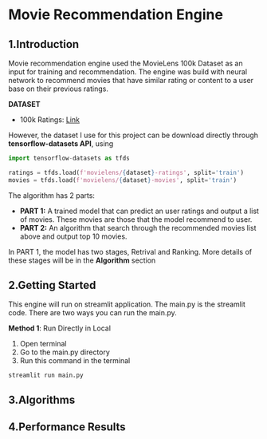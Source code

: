 # Movie Recommendation Engine 

## 1.Introduction
Movie recommendation engine used the MovieLens 100k Dataset as an input for training and recommendation. The engine was build with neural network to recommend movies that have similar rating or content to a user base on their previous ratings.

__DATASET__

+ 100k Ratings: [Link](https://grouplens.org/datasets/movielens/)

However, the dataset I use for this project can be download directly through __tensorflow-datasets API__, using 
```python
import tensorflow-datasets as tfds

ratings = tfds.load(f'movielens/{dataset}-ratings', split='train')
movies = tfds.load(f'movielens/{dataset}-movies', split='train')
```

The algorithm has 2 parts:

+ __PART 1:__ A trained model that can predict an user ratings and output a list of movies. These movies are those that the model recommend to user.
+ __PART 2:__ An algorithm that search through the recommended movies list above and output top 10 movies.

In PART 1, the model has two stages, Retrival and Ranking. More details of these stages will be in the __Algorithm__ section

## 2.Getting Started

This engine will run on streamlit application. The main.py is the streamlit code. There are two ways you can run the main.py.

__Method 1__: Run Directly in Local

1. Open terminal
2. Go to the main.py directory
3. Run this command in the terminal
```terminal
streamlit run main.py
```

## 3.Algorithms

## 4.Performance Results

